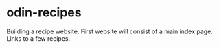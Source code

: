 # odin-recipes

Building a recipe website.
First website will consist of a main index page.
Links to a few recipes.
